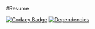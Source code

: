 #Resume

[![Codacy Badge](https://api.codacy.com/project/badge/Grade/c97bb7af2b6e4a449825a9fe307488db)](https://www.codacy.com/app/bwbaze/resume?utm_source=github.com&utm_medium=referral&utm_content=sonyccd/resume&utm_campaign=badger)
[![Dependencies](https://david-dm.org/sonyccd/resume.svg)](https://david-dm.org/sonyccd/resume)
